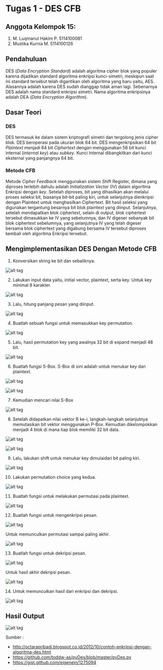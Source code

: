 # Tugas 1 - DES CFB

## Anggota Kelompok 15:
1. M. Luqmanul Hakim P.    5114100081
2. Mustika Kurnia M.       5114100126

## Pendahuluan
DES (_Data Encryption Standard_) adalah algoritma cipher blok yang populer karena dijadikan standard algoritma enkripsi kunci-simetri, meskipun saat ini standard tersebut telah digantikan oleh algoritma yang baru yaitu, AES. Alasannya adalah karena DES sudah dianggap tidak aman lagi. Sebenarnya DES adalah nama standard enkripsi simetri. Nama algoritma enkripsinya adalah DEA (_Data Encryption Algorithm_).

## Dasar Teori
### DES
DES termasuk ke dalam sistem kriptografi simetri dan tergolong jenis cipher blok. DES beroperasi pada ukuran blok 64 bit. DES mengenkripsikan 64 bit _Plaintext_ menjadi 64 bit _Ciphertext_ dengan menggunakan 56 bit kunci internal (_internal key_) atau _subkey_. Kunci Internal dibangkitkan dari kunci eksternal yang panjangnya 64 bit.
### Metode CFB
Metode _Cipher Feedback_ menggunakan sistem Shift Register, dimana yang diproses terlebih dahulu adalah _Initialization Vector_ (IV) dalam algoritma Enkripsi dengan _key_. Setelah diproses, bit yang dihasilkan akan melalui proses seleksi bit, biasanya bit-bit paling kiri, untuk selanjutnya dienkripsi dengan Plaintext untuk menghasilkan Ciphertext. Bit hasil seleksi yang digunakan tergantung besarnya bit blok plaintext yang diinput. Selanjutnya, setelah mendapatkan blok ciphertext, selain di output, blok ciphertext tersebut dimasukkan ke IV yang sebelumnya, dan IV digeser sebanyak bit blok ciphertext sebelumnya, yang selanjutnya IV yang telah digeser bersama blok ciphertext yang digabung bersama IV tersebut diproses kembali oleh algoritma Enkripsi tersebut.

## Mengimplementasikan DES Dengan Metode CFB
1. Konversikan string ke bit dan sebaliknya.

![alt tag](https://github.com/niakurniam/KIJ-F/blob/master/Tugas%201%20-%20DES%20CFB/Screenshot/1.JPG)

2. Lakukan input data yaitu, initial vector, plaintext, serta key. Untuk key minimal 8 karakter.

![alt tag](https://github.com/niakurniam/KIJ-F/blob/master/Tugas%201%20-%20DES%20CFB/Screenshot/2.JPG)

3. Lalu, hitung panjang pesan yang diinput.

![alt tag](https://github.com/niakurniam/KIJ-F/blob/master/Tugas%201%20-%20DES%20CFB/Screenshot/3.JPG)

4. Buatlah sebuah fungsi untuk memasukkan key permutation.

![alt tag](https://github.com/niakurniam/KIJ-F/blob/master/Tugas%201%20-%20DES%20CFB/Screenshot/4.JPG)

5. Lalu, hasil permutation key yang awalnya 32 bit di expand menjadi 48 bit.

![alt tag](https://github.com/niakurniam/KIJ-F/blob/master/Tugas%201%20-%20DES%20CFB/Screenshot/5.JPG)

6. Buatlah fungsi S-Box. S-Box di sini adalah untuk menukar key dan plaintext.

![alt tag](https://github.com/niakurniam/KIJ-F/blob/master/Tugas%201%20-%20DES%20CFB/Screenshot/6.JPG)

![alt tag](https://github.com/niakurniam/KIJ-F/blob/master/Tugas%201%20-%20DES%20CFB/Screenshot/7.JPG)

7. Kemudian mencari nilai S-Box

![alt tag](https://github.com/niakurniam/KIJ-F/blob/master/Tugas%201%20-%20DES%20CFB/Screenshot/8.JPG)

8. Setelah didapatkan nilai vektor B ke-i, langkah-langkah selanjutnya memutasikan bit vektor menggunakan P-Box. Kemudian dikelompokkan menjadi 4 blok di mana tiap blok memiliki 32 bit data.

![alt tag](https://github.com/niakurniam/KIJ-F/blob/master/Tugas%201%20-%20DES%20CFB/Screenshot/9.JPG)

![alt tag](https://github.com/niakurniam/KIJ-F/blob/master/Tugas%201%20-%20DES%20CFB/Screenshot/10.JPG)

9. Lalu, lakukan shift untuk menukar key dimulaidari bit paling kiri.

![alt tag](https://github.com/niakurniam/KIJ-F/blob/master/Tugas%201%20-%20DES%20CFB/Screenshot/11.JPG)

10. Lakukan permutation choice yang kedua.

![alt tag](https://github.com/niakurniam/KIJ-F/blob/master/Tugas%201%20-%20DES%20CFB/Screenshot/12.JPG)

11. Buatlah fungsi untuk melakukan permutasi pada plaintext.

![alt tag](https://github.com/niakurniam/KIJ-F/blob/master/Tugas%201%20-%20DES%20CFB/Screenshot/13.JPG)

12. Buatlah fungsi untuk mengenkripsi pesan.

![alt tag](https://github.com/niakurniam/KIJ-F/blob/master/Tugas%201%20-%20DES%20CFB/Screenshot/14.JPG)

Untuk memunculkan permutasi sampai paling akhir.

![alt tag](https://github.com/niakurniam/KIJ-F/blob/master/Tugas%201%20-%20DES%20CFB/Screenshot/15.JPG)

13. Buatlah fungsi untuk dekripsi pesan.

![alt tag](https://github.com/niakurniam/KIJ-F/blob/master/Tugas%201%20-%20DES%20CFB/Screenshot/16.JPG)

Untuk hasil akhir dekripsi pesan.

![alt tag](https://github.com/niakurniam/KIJ-F/blob/master/Tugas%201%20-%20DES%20CFB/Screenshot/17.JPG)

14. Untuk memunculkan hasil dari enkripsi dan dekripsi.

![alt tag](https://github.com/niakurniam/KIJ-F/blob/master/Tugas%201%20-%20DES%20CFB/Screenshot/18.JPG)

## Hasil Output

![alt tag](https://github.com/niakurniam/KIJ-F/blob/master/Tugas%201%20-%20DES%20CFB/Screenshot/output.JPG)

Sumber : 
- http://octarapribadi.blogspot.co.id/2012/10/contoh-enkripsi-dengan-algoritma-des.html
- https://github.com/toddw-as/pyDes/blob/master/pyDes.py
- https://gist.github.com/eigenein/1275094

 
